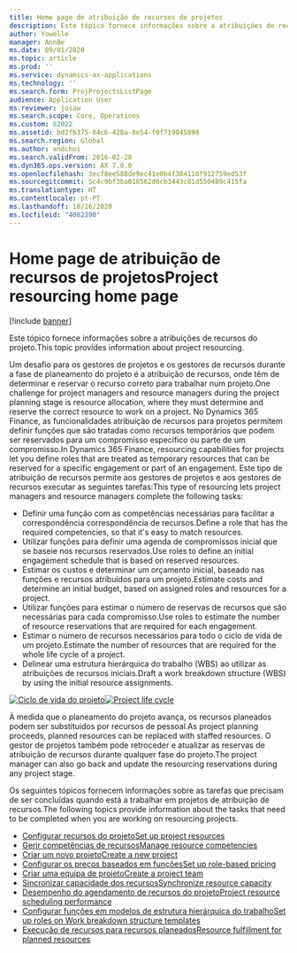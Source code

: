 ```yaml
---
title: Home page de atribuição de recursos de projetos
description: Este tópico fornece informações sobre a atribuições de recursos do projeto.
author: Yowelle
manager: AnnBe
ms.date: 09/01/2020
ms.topic: article
ms.prod: ''
ms.service: dynamics-ax-applications
ms.technology: ''
ms.search.form: ProjProjectsListPage
audience: Application User
ms.reviewer: josaw
ms.search.scope: Core, Operations
ms.custom: 82022
ms.assetid: bd2fb375-84c6-428a-8e54-f0f719045898
ms.search.region: Global
ms.author: andchoi
ms.search.validFrom: 2016-02-28
ms.dyn365.ops.version: AX 7.0.0
ms.openlocfilehash: 3ecf8ee588de9ec41e0b4f384110f912759ed53f
ms.sourcegitcommit: 5c4c9bf3ba018562d6cb3443c01d550489c415fa
ms.translationtype: HT
ms.contentlocale: pt-PT
ms.lasthandoff: 10/16/2020
ms.locfileid: "4082390"
---
```

# <a name="project-resourcing-home-page"></a><span data-ttu-id="964b0-103">Home page de atribuição de recursos de projetos</span><span class="sxs-lookup"><span data-stu-id="964b0-103">Project resourcing home page</span></span>

[!include [banner](../includes/banner.md)]

<span data-ttu-id="964b0-104">Este tópico fornece informações sobre a atribuições de recursos do projeto.</span><span class="sxs-lookup"><span data-stu-id="964b0-104">This topic provides information about project resourcing.</span></span>

<span data-ttu-id="964b0-105">Um desafio para os gestores de projetos e os gestores de recursos durante a fase de planeamento do projeto é a atribuição de recursos, onde têm de determinar e reservar o recurso correto para trabalhar num projeto.</span><span class="sxs-lookup"><span data-stu-id="964b0-105">One challenge for project managers and resource managers during the project planning stage is resource allocation, where they must determine and reserve the correct resource to work on a project.</span></span> <span data-ttu-id="964b0-106">No Dynamics 365 Finance, as funcionalidades atribuição de recursos para projetos permitem definir funções que são tratadas como recursos temporários que podem ser reservados para um compromisso específico ou parte de um compromisso.</span><span class="sxs-lookup"><span data-stu-id="964b0-106">In Dynamics 365 Finance, resourcing capabilities for projects let you define roles that are treated as temporary resources that can be reserved for a specific engagement or part of an engagement.</span></span> <span data-ttu-id="964b0-107">Este tipo de atribuição de recursos permite aos gestores de projetos e aos gestores de recursos executar as seguintes tarefas:</span><span class="sxs-lookup"><span data-stu-id="964b0-107">This type of resourcing lets project managers and resource managers complete the following tasks:</span></span>

- <span data-ttu-id="964b0-108">Definir uma função com as competências necessárias para facilitar a correspondência correspondência de recursos.</span><span class="sxs-lookup"><span data-stu-id="964b0-108">Define a role that has the required competencies, so that it's easy to match resources.</span></span>
- <span data-ttu-id="964b0-109">Utilizar funções para definir uma agenda de compromissos inicial que se baseie nos recursos reservados.</span><span class="sxs-lookup"><span data-stu-id="964b0-109">Use roles to define an initial engagement schedule that is based on reserved resources.</span></span>
- <span data-ttu-id="964b0-110">Estimar os custos e determinar um orçamento inicial, baseado nas funções e recursos atribuídos para um projeto.</span><span class="sxs-lookup"><span data-stu-id="964b0-110">Estimate costs and determine an initial budget, based on assigned roles and resources for a project.</span></span>
- <span data-ttu-id="964b0-111">Utilizar funções para estimar o número de reservas de recursos que são necessárias para cada compromisso.</span><span class="sxs-lookup"><span data-stu-id="964b0-111">Use roles to estimate the number of resource reservations that are required for each engagement.</span></span>
- <span data-ttu-id="964b0-112">Estimar o número de recursos necessários para todo o ciclo de vida de um projeto.</span><span class="sxs-lookup"><span data-stu-id="964b0-112">Estimate the number of resources that are required for the whole life cycle of a project.</span></span>
- <span data-ttu-id="964b0-113">Delinear uma estrutura hierárquica do trabalho (WBS) ao utilizar as atribuições de recursos iniciais.</span><span class="sxs-lookup"><span data-stu-id="964b0-113">Draft a work breakdown structure (WBS) by using the initial resource assignments.</span></span>

<span data-ttu-id="964b0-114">[![Ciclo de vida do projeto](./media/projectresourcing02-1024x812.jpg)](./media/projectresourcing02.jpg)</span><span class="sxs-lookup"><span data-stu-id="964b0-114">[![Project life cycle](./media/projectresourcing02-1024x812.jpg)](./media/projectresourcing02.jpg)</span></span>

<span data-ttu-id="964b0-115">À medida que o planeamento do projeto avança, os recursos planeados podem ser substituídos por recursos de pessoal.</span><span class="sxs-lookup"><span data-stu-id="964b0-115">As project planning proceeds, planned resources can be replaced with staffed resources.</span></span> <span data-ttu-id="964b0-116">O gestor de projetos também pode retroceder e atualizar as reservas de atribuição de recursos durante qualquer fase do projeto.</span><span class="sxs-lookup"><span data-stu-id="964b0-116">The project manager can also go back and update the resourcing reservations during any project stage.</span></span>

<span data-ttu-id="964b0-117">Os seguintes tópicos fornecem informações sobre as tarefas que precisam de ser concluídas quando está a trabalhar em projetos de atribuição de recursos.</span><span class="sxs-lookup"><span data-stu-id="964b0-117">The following topics provide information about the tasks that need to be completed when you are working on resourcing projects.</span></span>

- [<span data-ttu-id="964b0-118">Configurar recursos do projeto</span><span class="sxs-lookup"><span data-stu-id="964b0-118">Set up project resources</span></span>](set-up-project-resources.md)
- [<span data-ttu-id="964b0-119">Gerir competências de recursos</span><span class="sxs-lookup"><span data-stu-id="964b0-119">Manage resource competencies</span></span>](manage-resource-competencies.md)
- [<span data-ttu-id="964b0-120">Criar um novo projeto</span><span class="sxs-lookup"><span data-stu-id="964b0-120">Create a new project</span></span>](create-new-project.md)
- [<span data-ttu-id="964b0-121">Configurar os preços baseados em funções</span><span class="sxs-lookup"><span data-stu-id="964b0-121">Set up role-based pricing</span></span>](set-up-role-based-pricing.md)
- [<span data-ttu-id="964b0-122">Criar uma equipa de projeto</span><span class="sxs-lookup"><span data-stu-id="964b0-122">Create a project team</span></span>](create-project-team.md)
- [<span data-ttu-id="964b0-123">Sincronizar capacidade dos recursos</span><span class="sxs-lookup"><span data-stu-id="964b0-123">Synchronize resource capacity</span></span>](synchronize-resource-capacity.md)
- [<span data-ttu-id="964b0-124">Desempenho do agendamento de recursos do projeto</span><span class="sxs-lookup"><span data-stu-id="964b0-124">Project resource scheduling performance</span></span>](project-scheduling-performance.md)
- [<span data-ttu-id="964b0-125">Configurar funções em modelos de estrutura hierárquica do trabalho</span><span class="sxs-lookup"><span data-stu-id="964b0-125">Set up roles on Work breakdown structure templates</span></span>](set-up-roles-wbs-template.md)
- [<span data-ttu-id="964b0-126">Execução de recursos para recursos planeados</span><span class="sxs-lookup"><span data-stu-id="964b0-126">Resource fulfillment for planned resources</span></span>](resource-fulfillment-planned-resources.md)
